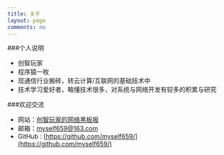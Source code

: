 ```yaml
---
title: 关于
layout: page
comments: no
---
```


###个人说明

* 创智玩家
* 程序猿一枚
* 现通信行业搬砖，转云计算/互联网的基础技术中
* 技术学习爱好者，略懂技术很多，对系统与网络开发有较多的积累与研究

###欢迎交流

* 网站：[创智玩家的网络黑板报](http://myself659.github.io/)
* 邮箱：[myself659@163.com](myself659@163.com)
* GitHub : [https://github.com/myself659/](https://github.com/myself659/)


